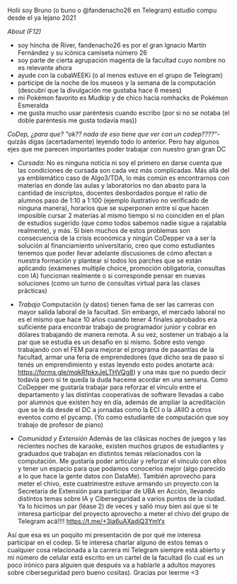Holii soy Bruno (o buno o @fandenacho26 en Telegram) estudio compu desde el ya lejano 2021

*About (F12)* 
- soy hincha de River,  fandenacho26 es por el gran Ignacio Martín Fernández y su icónica camiseta número 26
- soy parte de cierta agrupación magenta de la facultad cuyo nombre no es relevante ahora
- ayude con la cubaWEEKi (o al menos estuve en el grupo de Telegram)
- participe de la noche de los museos y la semana de la computación (descubrí que la divulgación me gustaba hace 6 meses)
- mi Pokémon favorito es Mudkip y de chico hacia romhacks de Pokémon Esmeralda 
- me gusta mucho usar paréntesis cuando escribo (por si no se notaba (el doble paréntesis me gusta todavía mas))

*CoDep, ¿para que?*
 _"ok?? nada de eso tiene que ver con un codep????"_- quizás digas (acertadamente) leyendo todo lo anterior. Pero hay algunos ejes que me parecen importantes poder trabajar con nuestro gran gran DC

- *Cursada:*
No es ninguna noticia ni soy el primero en darse cuenta que las condiciones de cursada son cada vez más complicadas. Más allá del ya emblemático caso de Algo3/TDA, lo más común es encontrarnos con materias en donde las aulas y laboratorios no dan abasto para la cantidad de inscriptos, docentes desbordados porque el ratio de alumnos paso de 1:10 a 1:100 (ejemplo ilustrativo no verificado de ninguna manera), horarios que se superponen entre sí que hacen imposible cursar 2 materias al mismo tiempo si no coinciden en el plan de estudios sugerido (que como todos sabemos nadie sigue a rajatabla realmente), y más.
Si bien muchos de estos problemas son consecuencia de la crisis económica y ningún CoDepper va a ser la solución al financiamiento universitario, creo que como estudiantes tenemos que poder llevar adelante discusiones de cómo afectan a nuestra formación y plantear si todos los parches que se están aplicando (exámenes multiple choice, promoción obligatoria, consultas con IA) funcionan realmente o si corresponde pensar en nuevas soluciones (como un turno de consultas virtual para las clases prácticas)

- *Trabajo*
Computación (y datos) tienen fama de ser las carreras con mayor salida laboral de la facultad. Sin embargo, el mercado laboral no es el mismo que hace 10 años cuando tener 4 finales aprobados era suficiente para encontrar trabajo de programador junior y cobrar en dólares trabajando de manera remota. A su vez, sostener un trabajo a la par que se estudia es un desafío en si mismo.
Sobre esto vengo trabajando con el FEM para mejorar el programa de pasantías de la facultad, armar una feria de emprendedores (que dicho sea de paso si tenés un emprendimiento y estas leyendo esto podes anotarte acá: https://forms.gle/mqkRfpkxJeLTHVQg8) y una más que no puedo decir todavía pero si te queda la duda haceme acordar en una semana. Como CoDepper me gustaría trabajar para reforzar el vínculo entre el departamento y las distintas cooperativas de software llevadas a cabo por alumnos que existen hoy en día, además de ampliar la acreditación que se le da desde el DC a jornadas como la ECI o la JAIIO a otros eventos como el pycamp. (Yo como estudiante de computación que soy trabajo de profesor de piano)

- *Comunidad y Extensión*
Además de las clásicas noches de juegos y las recientes noches de karaoke, existen muchos grupos de estudiantes y graduados que trabajan en distintos temas relacionados con la computación. Me gustaría poder articular y reforzar el vínculo con ellos y tener un espacio para que podamos conocerlos mejor (algo parecido a lo que hace la gente datos con DataMe). También aprovecho para meter el chivo, este cuatrimestre estuve armando un proyecto con la Secretaria de Extensión para participar de UBA en Acción, llevando distintos temas sobre IA y Ciberseguridad a varios puntos de la ciudad. Ya lo hicimos un par (léase 2) de veces y salió muy bien así que si te interesa participar del proyecto aprovecho a meter el chivo del grupo de Telegram acá!!!! https://t.me/+3ia6uAXadjQ3YmYx

Así que esa es un poquito mi presentación de por qué me interesa participar en el codep. Si te interesa charlar alguno de estos temas o cualquier cosa relacionada a la carrera mi Telegram siempre está abierto y mi número de celular está escrito en un cartel de la facultad (lo cual es un poco irónico para alguien que después va a hablarle a adultos mayores sobre ciberseguridad pero bueno cositas). Gracias por leerme <3